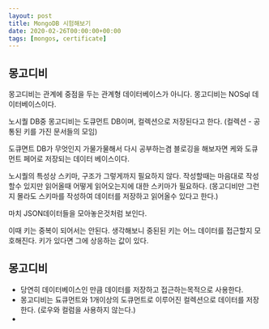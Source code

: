 ```yaml
---
layout: post
title: MongoDB 시험해보기
date: 2020-02-26T00:00:00+00:00
tags: [mongos, certificate]
---
```


## 몽고디비
몽고디비는 관계에 중점을 두는 관계형 데이터베이스가 아니다.
몽고디비는 NOSql 데이터베이스이다.

노시퀄 DB중 몽고디비는 도큐먼트 DB이며, 컬렉션으로 저장된다고 한다.
(컬렉션 - 공통된 키를 가진 문서들의 모임)

도큐면트 DB가 무엇인지 가물가물해서 다시 공부하는겸 블로깅을 해보자면
케와 도큐먼트 페어로 저장되는 데이터 베이스이다.

노시퀄의 특성상 스키마, 구조가 그렇게까지 필요하지 않다. 작성할때는 마음대로 작성할수 있지만 읽어올때 어떻게 읽어오는지에 대한 스키마가 필요하다.
(몽고디비만 그런지 몰라도 스키마를 작성하여 데이터를 저장하고 읽어올수 있다고 한다.)

마치 JSON데이터들을 모아놓은것처럼 보인다.

이때 키는 중복이 되어서는 안된다. 생각해보니 중된된 키는 어느 데이터를 접근할지 모호해진다.
키가 있다면 그에 상응하는 값이 있다.

## 몽고디비
- 당연히 데이터베이스인 만큼 데이터를 저장하고 접근하는목적으로 사용한다.
- 몽고디비는 됴큐먼트와 1개이상의 도큐먼트로 이루어진 컬렉션으로 데이터를 저장한다. (로우와 컬럼을 사용하지 않는다.)
-